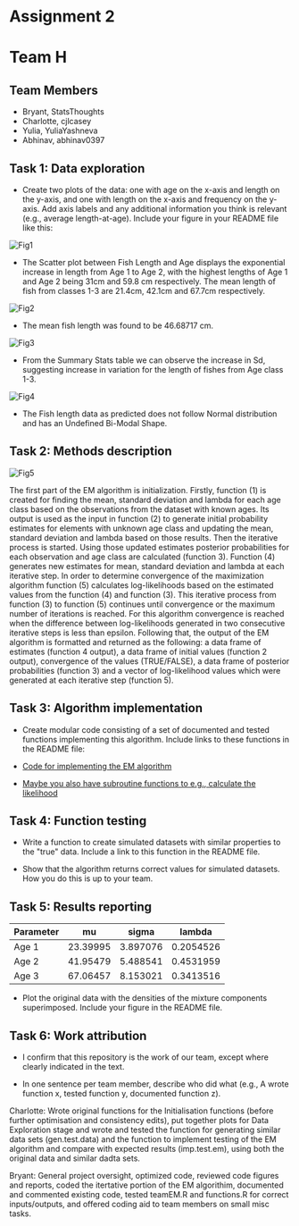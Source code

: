 # Assignment 2
# Team H

## Team Members
+ Bryant, StatsThoughts
+ Charlotte, cjlcasey
+ Yulia, YuliaYashneva
+ Abhinav, abhinav0397

## Task 1: Data exploration

- Create two plots of the data: one with age on the x-axis and length on the y-axis, and one with length on the x-axis and frequency on the y-axis.  Add axis labels and any additional information you think is relevant (e.g., average length-at-age). Include your figure in your README file like this: 

![Fig1](https://github.com/eirenjacobson/MT4113-A2-TeamH/blob/master/Figures/Scatterplot.png)

* The Scatter plot between Fish Length and Age displays the exponential increase in length from Age 1 to Age 2, with the highest lengths of Age 1 and Age 2 being 31cm and 59.8 cm respectively. The mean length of fish from classes 1-3 are 21.4cm, 42.1cm and 67.7cm respectively.  

![Fig2](https://github.com/eirenjacobson/MT4113-A2-TeamH/blob/master/Figures/Boxplot.png)

* The mean fish length was found to be 46.68717 cm.

![Fig3](https://github.com/eirenjacobson/MT4113-A2-TeamH/blob/master/Figures/Plain%20Histo.png)
*	From the Summary Stats table we can observe the increase in Sd, suggesting increase in variation for the length of fishes from Age class 1-3. 

![Fig4](https://github.com/eirenjacobson/MT4113-A2-TeamH/blob/master/Figures/Density%20Histo.png)

*	The Fish length data as predicted does not follow Normal distribution and has an Undefined Bi-Modal Shape.


## Task 2: Methods description

![Fig5](https://github.com/eirenjacobson/MT4113-A2-TeamH/blob/master/Figures/EM-Algorithm_1-2.png)

The first part of the EM algorithm is initialization. Firstly, function (1) is created for finding the mean, standard deviation and lambda for each age class based on the observations from the dataset with known ages. Its output is used as the input in function (2) to generate initial probability estimates for elements with unknown age class and updating the mean, standard deviation and lambda based on those results. Then the iterative process is started. Using those updated estimates posterior probabilities for each observation and age class are calculated (function 3). Function (4) generates new estimates for mean, standard deviation and lambda at each iterative step. In order to determine convergence of the maximization algorithm function (5) calculates log-likelihoods based on the estimated values from the function (4) and function (3). This iterative process from function (3) to function (5) continues until convergence or the maximum number of iterations is reached. For this algorithm convergence is reached when the difference between log-likelihoods generated in two consecutive iterative steps is less than epsilon. Following that, the output of the EM algorithm is formatted and returned as the following: a data frame of estimates (function 4 output), a data frame of initial values (function 2 output), convergence of the values (TRUE/FALSE), a data frame of posterior probabilities (function 3) and a vector of log-likelihood values which were generated at each iterative step (function 5).

## Task 3: Algorithm implementation

- Create modular code consisting of a set of documented and tested functions implementing this algorithm. Include links to these functions in the README file:

- [Code for implementing the EM algorithm](https://github.com/MT4113/2018/blob/master/Assignments/A2/StarterRepo/Scripts/teamEM.R)

- [Maybe you also have subroutine functions to e.g., calculate the likelihood](https://github.com/MT4113/2018/blob/master/Assignments/A2/StarterRepo/Scripts/calcLikelihood.R)

## Task 4: Function testing

- Write a function to create simulated datasets with similar properties to the "true" data.  Include a link to this function in the README file.

- Show that the algorithm returns correct values for simulated datasets.  How you do this is up to your team.

## Task 5: Results reporting

| Parameter | mu | sigma | lambda |
|-----------|----|-------|--------|
| Age 1     | 23.39995  | 3.897076     | 0.2054526      |
| Age 2     | 41.95479  | 5.488541     | 0.4531959      |
| Age 3     | 67.06457  | 8.153021     | 0.3413516      |
 
- Plot the original data with the densities of the mixture components superimposed.  Include your figure in the README file.

## Task 6: Work attribution

- I confirm that this repository is the work of our team, except where clearly indicated in the text.

- In one sentence per team member, describe who did what (e.g., A wrote function x, tested function y, documented function z).

Charlotte: Wrote original functions for the Initialisation functions (before further optimisation and consistency edits), put together plots for Data Exploration stage and wrote and tested the function for generating similar data sets (gen.test.data) and the function to implement testing of the EM algorithm and compare with expected results (imp.test.em), using both the original data and similar dadta sets.

Bryant: General project oversight, optimized code, reviewed code figures and reports, coded the itertative portion of the EM algorithim, documented and commented existing code, tested teamEM.R and functions.R for correct inputs/outputs, and offered coding aid to team members on small misc tasks. 
